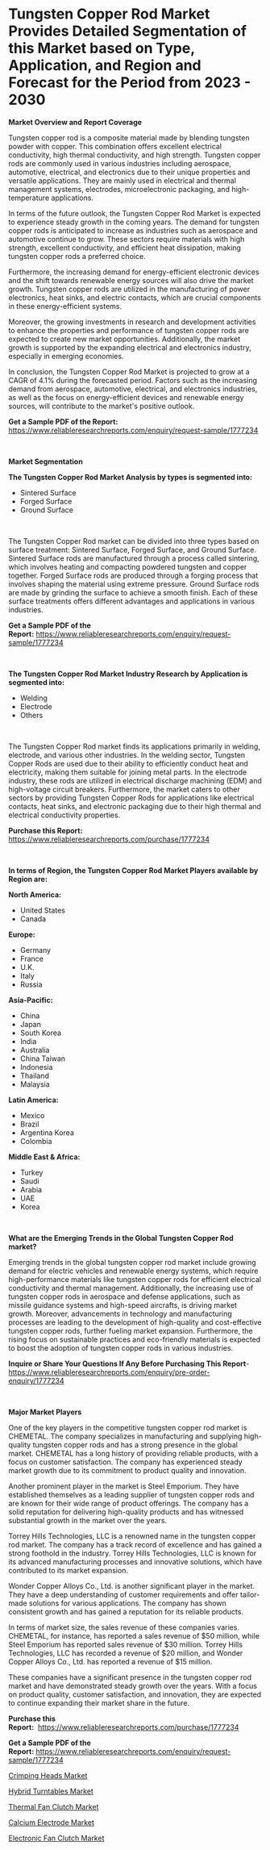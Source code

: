 <p><h1>Tungsten Copper Rod Market Provides Detailed Segmentation of this Market based on Type, Application, and Region and Forecast for the Period from 2023 - 2030</h1></p><p><strong>Market Overview and Report Coverage</strong></p>
<p><p>Tungsten copper rod is a composite material made by blending tungsten powder with copper. This combination offers excellent electrical conductivity, high thermal conductivity, and high strength. Tungsten copper rods are commonly used in various industries including aerospace, automotive, electrical, and electronics due to their unique properties and versatile applications. They are mainly used in electrical and thermal management systems, electrodes, microelectronic packaging, and high-temperature applications.</p><p>In terms of the future outlook, the Tungsten Copper Rod Market is expected to experience steady growth in the coming years. The demand for tungsten copper rods is anticipated to increase as industries such as aerospace and automotive continue to grow. These sectors require materials with high strength, excellent conductivity, and efficient heat dissipation, making tungsten copper rods a preferred choice.</p><p>Furthermore, the increasing demand for energy-efficient electronic devices and the shift towards renewable energy sources will also drive the market growth. Tungsten copper rods are utilized in the manufacturing of power electronics, heat sinks, and electric contacts, which are crucial components in these energy-efficient systems.</p><p>Moreover, the growing investments in research and development activities to enhance the properties and performance of tungsten copper rods are expected to create new market opportunities. Additionally, the market growth is supported by the expanding electrical and electronics industry, especially in emerging economies.</p><p>In conclusion, the Tungsten Copper Rod Market is projected to grow at a CAGR of 4.1% during the forecasted period. Factors such as the increasing demand from aerospace, automotive, electrical, and electronics industries, as well as the focus on energy-efficient devices and renewable energy sources, will contribute to the market's positive outlook.</p></p>
<p><strong>Get a Sample PDF of the Report:</strong> <a href="https://www.reliableresearchreports.com/enquiry/request-sample/1777234">https://www.reliableresearchreports.com/enquiry/request-sample/1777234</a></p>
<p>&nbsp;</p>
<p><strong>Market Segmentation</strong></p>
<p><strong>The Tungsten Copper Rod Market Analysis by types is segmented into:</strong></p>
<p><ul><li>Sintered Surface</li><li>Forged Surface</li><li>Ground Surface</li></ul></p>
<p>&nbsp;</p>
<p><p>The Tungsten Copper Rod market can be divided into three types based on surface treatment: Sintered Surface, Forged Surface, and Ground Surface. Sintered Surface rods are manufactured through a process called sintering, which involves heating and compacting powdered tungsten and copper together. Forged Surface rods are produced through a forging process that involves shaping the material using extreme pressure. Ground Surface rods are made by grinding the surface to achieve a smooth finish. Each of these surface treatments offers different advantages and applications in various industries.</p></p>
<p><strong>Get a Sample PDF of the Report:</strong>&nbsp;<a href="https://www.reliableresearchreports.com/enquiry/request-sample/1777234">https://www.reliableresearchreports.com/enquiry/request-sample/1777234</a></p>
<p>&nbsp;</p>
<p><strong>The Tungsten Copper Rod Market Industry Research by Application is segmented into:</strong></p>
<p><ul><li>Welding</li><li>Electrode</li><li>Others</li></ul></p>
<p>&nbsp;</p>
<p><p>The Tungsten Copper Rod market finds its applications primarily in welding, electrode, and various other industries. In the welding sector, Tungsten Copper Rods are used due to their ability to efficiently conduct heat and electricity, making them suitable for joining metal parts. In the electrode industry, these rods are utilized in electrical discharge machining (EDM) and high-voltage circuit breakers. Furthermore, the market caters to other sectors by providing Tungsten Copper Rods for applications like electrical contacts, heat sinks, and electronic packaging due to their high thermal and electrical conductivity properties.</p></p>
<p><strong>Purchase this Report:</strong>&nbsp; <a href="https://www.reliableresearchreports.com/purchase/1777234">https://www.reliableresearchreports.com/purchase/1777234</a></p>
<p>&nbsp;</p>
<p><strong>In terms of Region, the Tungsten Copper Rod Market Players available by Region are:</strong></p>
<p>
    <p> <strong> North America: </strong>
        <ul>
            <li>United States</li>
            <li>Canada</li>
        </ul>
        </p> 
    <p> <strong> Europe: </strong>
        <ul>
            <li>Germany</li>
            <li>France</li>
            <li>U.K.</li>
            <li>Italy</li>
            <li>Russia</li>
        </ul>
        </p> 
    <p> <strong> Asia-Pacific: </strong>
        <ul>
            <li>China</li>
            <li>Japan</li>
            <li>South Korea</li>
            <li>India</li>
            <li>Australia</li>
            <li>China Taiwan</li>
            <li>Indonesia</li>
            <li>Thailand</li>
            <li>Malaysia</li>
        </ul>
        </p> 
    <p> <strong> Latin America: </strong>
        <ul>
            <li>Mexico</li>
            <li>Brazil</li>
            <li>Argentina Korea</li>
            <li>Colombia</li>
        </ul>
        </p> 
    <p> <strong> Middle East & Africa: </strong>
        <ul>
            <li>Turkey</li>
            <li>Saudi</li>
            <li>Arabia</li>
            <li>UAE</li>
            <li>Korea</li>
        </ul>
    </p>
    </p>
<p>&nbsp;</p>
<p><strong>What are the Emerging Trends in the Global Tungsten Copper Rod market?</strong></p>
<p><p>Emerging trends in the global tungsten copper rod market include growing demand for electric vehicles and renewable energy systems, which require high-performance materials like tungsten copper rods for efficient electrical conductivity and thermal management. Additionally, the increasing use of tungsten copper rods in aerospace and defense applications, such as missile guidance systems and high-speed aircrafts, is driving market growth. Moreover, advancements in technology and manufacturing processes are leading to the development of high-quality and cost-effective tungsten copper rods, further fueling market expansion. Furthermore, the rising focus on sustainable practices and eco-friendly materials is expected to boost the adoption of tungsten copper rods in various industries.</p></p>
<p><strong>Inquire or Share Your Questions If Any Before Purchasing This Report</strong>- <a href="https://www.reliableresearchreports.com/enquiry/pre-order-enquiry/1777234">https://www.reliableresearchreports.com/enquiry/pre-order-enquiry/1777234</a></p>
<p>&nbsp;</p>
<p><strong>Major Market Players</strong></p>
<p><p>One of the key players in the competitive tungsten copper rod market is CHEMETAL. The company specializes in manufacturing and supplying high-quality tungsten copper rods and has a strong presence in the global market. CHEMETAL has a long history of providing reliable products, with a focus on customer satisfaction. The company has experienced steady market growth due to its commitment to product quality and innovation.</p><p>Another prominent player in the market is Steel Emporium. They have established themselves as a leading supplier of tungsten copper rods and are known for their wide range of product offerings. The company has a solid reputation for delivering high-quality products and has witnessed substantial growth in the market over the years.</p><p>Torrey Hills Technologies, LLC is a renowned name in the tungsten copper rod market. The company has a track record of excellence and has gained a strong foothold in the industry. Torrey Hills Technologies, LLC is known for its advanced manufacturing processes and innovative solutions, which have contributed to its market expansion.</p><p>Wonder Copper Alloys Co., Ltd. is another significant player in the market. They have a deep understanding of customer requirements and offer tailor-made solutions for various applications. The company has shown consistent growth and has gained a reputation for its reliable products.</p><p>In terms of market size, the sales revenue of these companies varies. CHEMETAL, for instance, has reported a sales revenue of $50 million, while Steel Emporium has reported sales revenue of $30 million. Torrey Hills Technologies, LLC has recorded a revenue of $20 million, and Wonder Copper Alloys Co., Ltd. has reported a revenue of $15 million.</p><p>These companies have a significant presence in the tungsten copper rod market and have demonstrated steady growth over the years. With a focus on product quality, customer satisfaction, and innovation, they are expected to continue expanding their market share in the future.</p></p>
<p><strong>Purchase this Report:</strong>&nbsp;&nbsp;<a href="https://www.reliableresearchreports.com/purchase/1777234">https://www.reliableresearchreports.com/purchase/1777234</a></p>
<p></p>
<p><strong>Get a Sample PDF of the Report:</strong>&nbsp;<a href="https://www.reliableresearchreports.com/enquiry/request-sample/1777234">https://www.reliableresearchreports.com/enquiry/request-sample/1777234</a></p>
<p><p><a href="https://medium.com/@pillingbary7584/decoding-crimping-heads-market-metrics-market-share-trends-and-growth-patterns-4e20ab5b5599">Crimping Heads Market</a></p><p><a href="https://medium.com/@nathanl41025/hybrid-turntables-market-exploring-market-share-market-trends-and-future-growth-f4735cb800ee">Hybrid Turntables Market</a></p><p><a href="https://medium.com/@keygreen5469/thermal-fan-clutch-market-outlook-industry-overview-and-forecast-2023-to-2030-4e10d5f6960e">Thermal Fan Clutch Market</a></p><p><a href="https://medium.com/@chiragreportprime/calcium-electrode-market-size-and-market-trends-complete-industry-overview-2023-to-2030-af91c0fa5dee">Calcium Electrode Market</a></p><p><a href="https://medium.com/@maryg156987/electronic-fan-clutch-market-outlook-industry-overview-and-forecast-2023-to-2030-093419dc8cef">Electronic Fan Clutch Market</a></p></p>
